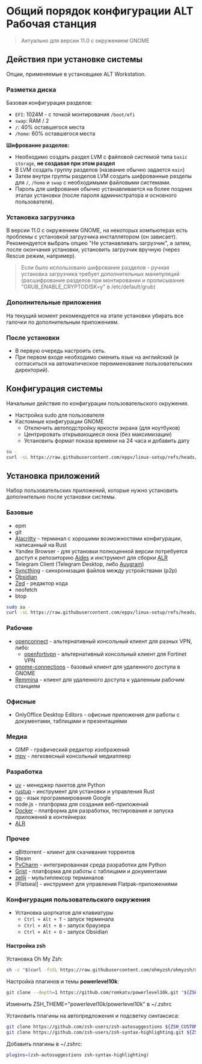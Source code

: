 # Общий порядок конфигурации ALT Рабочая станция

> Актуально для версии 11.0 с окружением GNOME

## Действия при установке системы
Опции, применяемые в установщике ALT Workstation.

### Разметка диска
Базовая конфигурация разделов:
* `EFI`: 1024M - c точкой монтирования `/boot/efi`
* `swap`: RAM / 2
* `/`: 40% оставшегося места
* `/home`: 60% оставшегося места

**Шифрование разделов:**
* Необходимо создать раздел LVM с файловой системой типа `basic storage`, **не создавая при этом раздел**
* В LVM создать группу разделов (название обычно задается `main`)
* Затем внутри группы разделов LVM создать шифрованные разделы для `/`, `/home` и `swap` с необходимыми файловыми системами.
* Пароль для шифрования обычно устанавливается на более поздних этапах установки (после пароля администратора и основного пользователя).

### Установка загрузчика
В версии 11.0 с окружением GNOME, на некоторых компьютерах есть проблемы с установкой загрузчика инсталлятором (он зависает).
Рекомендуется выбрать опцию "Не устанавливать загрузчик", а затем, после окончания установки, установить загрузчик вручную (через Rescue режим, например).
> Если было использовано шифрование разделов - ручная установка загрузчика требует дополнительных манипуляций (расшифрование разделов при монтировании и прописывание "GRUB_ENABLE_CRYPTODISK=y" в /etc/default/grub)

### Дополнительные приложения
На текущий момент рекомендуется на этапе установки убирать все галочки по дополнительным приложениям.

### После установки
* В первую очередь настроить сеть.
* При первом входе необходимо сменить язык на английский (и согласиться на автоматическое переименование пользовательских директорий).

## Конфигурация системы
Начальные действия по конфигурации пользовательского окружения.
* Настройка sudo для пользователя
* Кастомные конфигурации GNOME
  * Отключить автоподстройку яркости экрана (для ноутбуков)
  * Центрировать открывающиеся окна (без максимизации)
  * Установить формат показа времени на 24 часа и добавить дату

```bash
su -
curl -sL https://raw.githubusercontent.com/eppv/linux-setup/refs/heads/main/alt/workstation/initconf.sh | sh
```

## Установка приложений
Набор пользовательских приложений, которые нужно установить дополнительно после установки системы.

### Базовые
* epm
* git
* [Alacritty](https://github.com/alacritty/alacritty) - терминал с хорошими возможностями конфигурации, написанный на Rust
* Yandex Browser - для установки полноценной версии потребуется доступ к репозиторию [Aides](https://altlinux.space/aides-pkgs) и инструмент для сборки [ALR](https://gitea.plemya-x.ru/Plemya-x/ALR)
* Telegram Client (Telegram Desktop, либо [Auygram](https://github.com/AyuGram/AyuGramDesktop))
* [Syncthing](https://syncthing.net/) - синхронизация файлов между устройствами (p2p)
* [Obsidian](https://obsidian.md/)
* [Zed](https://zed.dev/) - редактор кода
* neofetch
* btop

```bash
sudo su -
curl -sL https://raw.githubusercontent.com/eppv/linux-setup/refs/heads/main/alt/workstation/install-apps.sh | sh
```

### Рабочие
* [openconnect](https://www.infradead.org/openconnect/) - альтернативный консольный клиент для разных VPN, либо:
  * [openfortivpn](https://github.com/adrienverge/openfortivpn) - альтернативный консольный клиент для Fortinet VPN
* [gnome-connections](https://gitlab.gnome.org/GNOME/gnome-connections) - базовый клиент для удаленного доступа в GNOME
* [Remmina](https://remmina.org/) - клиент для удаленного доступа к удаленным рабочим станциям


### Офисные
* OnlyOffice Desktop Editors - офисные приложения для работы с документами, таблицами и презентациями

### Медиа
* GIMP - графический редактор изображений
* [mpv](https://mpv.io/) - легковесный консольный медиаплеер

### Разработка
* [uv](https://github.com/astral-sh/uv) - менеджер пакетов для Python
* [rustup](https://rustup.rs/) - инструмент для установки и управления Rust
* [go](https://golang.org/) - язык программирования Google
* node.js - платформа для создания веб-приложений
* [Docker](https://www.docker.com/) - платформа для разработки, тестирования и запуска приложений в контейнерах
* [ALR](https://gitea.plemya-x.ru/Plemya-x/ALR)


### Прочее
* qBittorrent - клиент для скачивания торрентов
* Steam
* [PyCharm](https://www.jetbrains.com/pycharm/) - интегрированная среда разработки для Python
* [Grist](https://grist.com/) - платформа для работы с таблицами и документами
* [zellij](https://zellij.dev/) - мультиплексор терминалов
* [Flatseal] - инструмент для управления Flatpak-приложениями

### Конфигурация пользовательского окружения
* Установка шорткатов для клавиатуры
  * `Ctrl + Alt + T` - запуск терминала
  * `Ctrl + Alt + B` - запуск браузера
  * `Ctrl + Alt + O` - запуск Obsidian

#### Настройка zsh

Установка Oh My Zsh:
```bash
sh -c "$(curl -fsSL https://raw.githubusercontent.com/ohmyzsh/ohmyzsh/master/tools/install.sh)"
```

Настройка плагинов и темы **powerlevel10k**:
```bash
git clone --depth=1 https://github.com/romkatv/powerlevel10k.git "${ZSH_CUSTOM:-$HOME/.oh-my-zsh/custom}/themes/powerlevel10k"
```

Изменить ZSH_THEME="powerlevel10k/powerlevel10k" в ~/.zshrc

Установить плагины на автопредложения и подсветку синтаксиса:
```bash
git clone https://github.com/zsh-users/zsh-autosuggestions ${ZSH_CUSTOM:-~/.oh-my-zsh/custom}/plugins/zsh-autosuggestions
git clone https://github.com/zsh-users/zsh-syntax-highlighting.git ${ZSH_CUSTOM:-~/.oh-my-zsh/custom}/plugins/zsh-syntax-highlighting
```
Добавить плагины в ~/.zshrc:
```bash
plugins=(zsh-autosuggestions zsh-syntax-highlighting)
```
